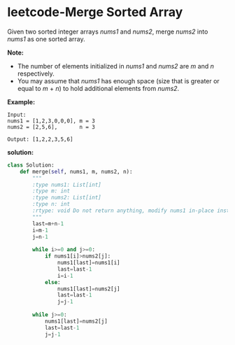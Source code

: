 # leetcode-Merge Sorted Array

Given two sorted integer arrays *nums1* and *nums2*, merge *nums2* into *nums1* as one sorted array.

**Note:**

- The number of elements initialized in *nums1* and *nums2* are *m* and *n* respectively.
- You may assume that *nums1* has enough space (size that is greater or equal to *m* + *n*) to hold additional elements from *nums2*.

**Example:**

```
Input:
nums1 = [1,2,3,0,0,0], m = 3
nums2 = [2,5,6],       n = 3

Output: [1,2,2,3,5,6]
```



**solution:**

```python
class Solution:
    def merge(self, nums1, m, nums2, n):
        """
        :type nums1: List[int]
        :type m: int
        :type nums2: List[int]
        :type n: int
        :rtype: void Do not return anything, modify nums1 in-place instead.
        """
        last=m+n-1
        i=m-1
        j=n-1
        
        while i>=0 and j>=0:
            if nums1[i]>nums2[j]:
                nums1[last]=nums1[i]
                last=last-1
                i=i-1
            else:
                nums1[last]=nums2[j]
                last=last-1
                j=j-1
        
        while j>=0:
            nums1[last]=nums2[j]
            last=last-1
            j=j-1
```

